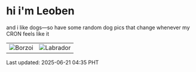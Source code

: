 # hi i'm Leoben

and i like dogs—so have some random dog pics that change whenever my CRON feels like it

|  |  |
|--------|----------|
| ![Borzoi](https://random-dog-vercel.vercel.app/api/random-borzoi?v=1750451756) | ![Labrador](https://random-dog-vercel.vercel.app/api/random-labrador?v=1750451756) |

Last updated: 2025-06-21 04:35 PHT
